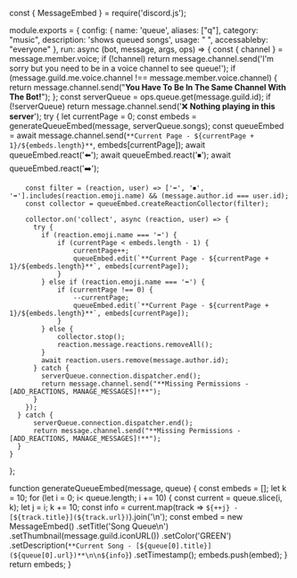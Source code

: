 const { MessageEmbed } = require('discord.js');

module.exports = {
    config: {
        name: 'queue',
        aliases: ["q"],
        category: "music",
        description: 'shows queued songs',
        usage: " ",
        accessableby: "everyone"
    },
    run: async (bot, message, args, ops) => {
        const { channel } = message.member.voice;
        if (!channel) return message.channel.send('I\'m sorry but you need to be in a voice channel to see queue!');
        if (message.guild.me.voice.channel !== message.member.voice.channel) {
            return message.channel.send("**You Have To Be In The Same Channel With The Bot!**");
        };
        const serverQueue = ops.queue.get(message.guild.id);
        if (!serverQueue) return message.channel.send('❌ **Nothing playing in this server**');
      try {
        let currentPage = 0;
        const embeds = generateQueueEmbed(message, serverQueue.songs);
        const queueEmbed = await message.channel.send(`**Current Page - ${currentPage + 1}/${embeds.length}**`, embeds[currentPage]);
        await queueEmbed.react('⬅️');
        await queueEmbed.react('⏹');
        await queueEmbed.react('➡️');

        const filter = (reaction, user) => ['⬅️', '⏹', '➡️'].includes(reaction.emoji.name) && (message.author.id === user.id);
        const collector = queueEmbed.createReactionCollector(filter);
        
        collector.on('collect', async (reaction, user) => {
          try {
            if (reaction.emoji.name === '➡️') {
                if (currentPage < embeds.length - 1) {
                    currentPage++;
                    queueEmbed.edit(`**Current Page - ${currentPage + 1}/${embeds.length}**`, embeds[currentPage]);
                } 
            } else if (reaction.emoji.name === '⬅️') {
                if (currentPage !== 0) {
                    --currentPage;
                    queueEmbed.edit(`**Current Page - ${currentPage + 1}/${embeds.length}**`, embeds[currentPage]);
                }
            } else {
                collector.stop();
                reaction.message.reactions.removeAll();
            }
            await reaction.users.remove(message.author.id);
          } catch {
            serverQueue.connection.dispatcher.end();
            return message.channel.send("**Missing Permissions - [ADD_REACTIONS, MANAGE_MESSAGES]!**");
          }
        });
      } catch {
          serverQueue.connection.dispatcher.end();
          return message.channel.send("**Missing Permissions - [ADD_REACTIONS, MANAGE_MESSAGES]!**");
      }
    }
};

function generateQueueEmbed(message, queue) {
    const embeds = [];
    let k = 10;
    for (let i = 0; i< queue.length; i += 10) {
        const current = queue.slice(i, k);
        let j = i;
        k += 10;
        const info = current.map(track => `${++j} - [${track.title}](${track.url})`).join('\n');
        const embed = new MessageEmbed()
            .setTitle('Song Queue\n')
            .setThumbnail(message.guild.iconURL())
            .setColor('GREEN')
            .setDescription(`**Current Song - [${queue[0].title}](${queue[0].url})**\n\n${info}`)
            .setTimestamp();
        embeds.push(embed);
    }
    return embeds;
}
